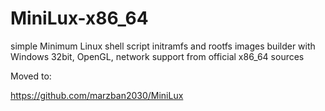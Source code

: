 # MiniLux-x86_64
simple Minimum Linux shell script initramfs and rootfs images builder with Windows 32bit, OpenGL, network support from official x86_64 sources

Moved to:

https://github.com/marzban2030/MiniLux
